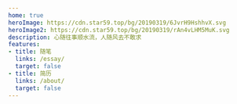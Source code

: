```yaml
---
home: true
heroImage: https://cdn.star59.top/bg/20190319/6JvrH9HshhvX.svg
heroImage2: https://cdn.star59.top/bg/20190319/rAn4vLHM5MuK.svg
description: 心随往事顺水流，人随风去不敢求
features:
- title: 随笔
  links: /essay/
  target: false
- title: 简历
  links: /about/
  target: false
---
```

